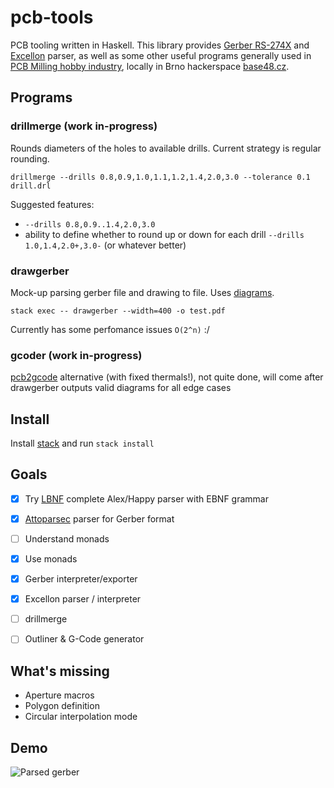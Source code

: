# pcb-tools
PCB tooling written in Haskell. This library provides [Gerber RS-274X](https://www.ucamco.com/files/downloads/file/81/the_gerber_file_format_specification.pdf) and [Excellon](https://web.archive.org/web/20071030075236/http://www.excellon.com/manuals/program.htm) parser, as well as some other useful programs generally used in [PCB Milling hobby industry](https://wiki.base48.cz/PCBMilling), locally in Brno hackerspace [base48.cz](https://base48.cz).

## Programs
### drillmerge (work in-progress)
Rounds diameters of the holes to available drills. Current strategy is regular rounding.
```
drillmerge --drills 0.8,0.9,1.0,1.1,1.2,1.4,2.0,3.0 --tolerance 0.1 drill.drl
```
Suggested features:
- ```--drills 0.8,0.9..1.4,2.0,3.0```
- ability to define whether to round up or down for each drill `--drills 1.0,1.4,2.0+,3.0-` (or whatever better)

### drawgerber
Mock-up parsing gerber file and drawing to file. Uses [diagrams](https://archives.haskell.org/projects.haskell.org/diagrams/).
```
stack exec -- drawgerber --width=400 -o test.pdf
```
Currently has some perfomance issues `O(2^n)` :/

### gcoder (work in-progress)
[pcb2gcode](https://github.com/pcb2gcode/pcb2gcode) alternative (with fixed thermals!), not quite done, will come after drawgerber outputs valid diagrams for all edge cases

## Install
Install [stack](https://haskellstack.org) and run ```stack install```

## Goals
- [x] Try [LBNF](https://bnfc.readthedocs.io/en/latest/lbnf.html) complete Alex/Happy parser with EBNF grammar
- [x] [Attoparsec](https://hackage.haskell.org/package/attoparsec) parser for Gerber format
- [ ] Understand monads
- [x] Use monads
- [x] Gerber interpreter/exporter
- [x] Excellon parser / interpreter
- [ ] drillmerge
- [ ] Outliner & G-Code generator
 

## What's missing
- Aperture macros
- Polygon definition
- Circular interpolation mode

## Demo
![Parsed gerber](https://raw.githubusercontent.com/lucansky/pcb-tools/master/example/scale.png)
